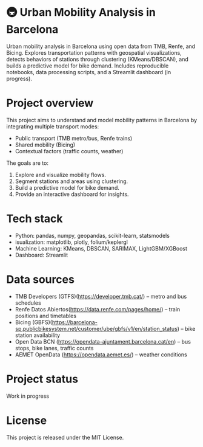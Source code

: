 # 🚇 Urban Mobility Analysis in Barcelona
Urban mobility analysis in Barcelona using open data from TMB, Renfe, and Bicing.
Explores transportation patterns with geospatial visualizations, detects behaviors of stations through clustering (KMeans/DBSCAN), and builds a predictive model for bike demand. Includes reproducible notebooks, data processing scripts, and a Streamlit dashboard (in progress).

# Project overview
This project aims to understand and model mobility patterns in Barcelona by integrating multiple transport modes:  
- Public transport (TMB metro/bus, Renfe trains)  
- Shared mobility (Bicing)  
- Contextual factors (traffic counts, weather)  

The goals are to:  
1. Explore and visualize mobility flows.  
2. Segment stations and areas using clustering.  
3. Build a predictive model for bike demand.  
4. Provide an interactive dashboard for insights.

# Tech stack
- Python: pandas, numpy, geopandas, scikit-learn, statsmodels  
- isualization: matplotlib, plotly, folium/keplergl  
- Machine Learning: KMeans, DBSCAN, SARIMAX, LightGBM/XGBoost  
- Dashboard: Streamlit

# Data sources
- TMB Developers (GTFS)(https://developer.tmb.cat/) – metro and bus schedules  
- Renfe Datos Abiertos(https://data.renfe.com/pages/home/) – train positions and timetables  
- Bicing (GBFS)(https://barcelona-sp.publicbikesystem.net/customer/ube/gbfs/v1/en/station_status) – bike station availability  
- Open Data BCN (https://opendata-ajuntament.barcelona.cat/en) – bus stops, bike lanes, traffic counts  
- AEMET OpenData (https://opendata.aemet.es/) – weather conditions

# Project status
Work in progress

# License
This project is released under the MIT License.  
